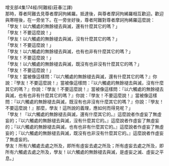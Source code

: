 增支部4集174經/阿難經(莊春江譯)  
那時，尊者阿難去見尊者摩訶拘絺羅。抵達後，與尊者摩訶拘絺羅相互歡迎。歡迎與寒暄後，在一旁坐下。在一旁坐好後，尊者阿難對尊者摩訶拘絺羅這麼說：  
「學友！以六觸處的無餘褪去與滅，還有什麼其它的嗎？」  
「學友！不要這麼說！」  
「學友！以六觸處的無餘褪去與滅，沒有什麼其它的嗎？」  
「學友！不要這麼說！」  
「學友！以六觸處的無餘褪去與滅，也有也非有什麼其它的嗎？」  
「學友！不要這麼說！」  
「學友！以六觸處的無餘褪去與滅，既沒有也非沒有什麼其它的嗎？」  
「學友！不要這麼說！」  
「學友！當被像這樣問：『以六觸處的無餘褪去與滅，還有什麼其它的嗎？』你說：『學友！不要這麼說！』當被像這樣問：『以六觸處的無餘褪去與滅，沒有什麼其它的嗎？』你說：『學友！不要這麼說！』當被像這樣問：『以六觸處的無餘褪去與滅，也有也非有什麼其它的嗎？』你說：『學友！不要這麼說！』當被像這樣問：『以六觸處的無餘褪去與滅，既沒有也非沒有什麼其它的嗎？』你說：『學友！不要這麼說！』那麼，學友！這所說的義理，應如何而得見呢？」  
「學友！『以六觸處的無餘褪去與滅，還有什麼其它的。』這麼說者作虛妄了無虛妄的；『以六觸處的無餘褪去與滅，沒有什麼其它的。』這麼說者作虛妄了無虛妄的；『以六觸處的無餘褪去與滅，也有也非有什麼其它的。』這麼說者作虛妄了無虛妄的；『以六觸處的無餘褪去與滅，既沒有也非沒有什麼其它的。』這麼說者作虛妄了無虛妄的。  
學友！所有六觸處去處之所及，即所有虛妄去處之所及；所有虛妄去處之所及，即所有六觸處去處之所及，學友！以六觸處的無餘褪去與滅，是虛妄之滅、虛妄之平息。」  
  
  
